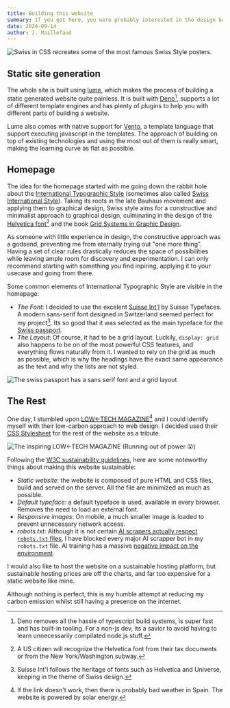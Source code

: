 ```yaml
---
title: Building this website
summary: If you got here, you were probably interested in the design behind the website...
date: 2024-09-14
author: J. Maillefaud
---
```


![[Swiss in CSS](https://swissincss.com/) recreates some of the most famous Swiss Style posters.](/images/swissincss.png)

## Static site generation

The whole site is built using [lume](https://lume.land/), which makes the process of building a static generated website quite painless. It is built with [Deno](https://deno.com/)[^1], supports a lot of different template engines and has plenty of plugins to help you with different parts of building a website.

Lume also comes with native support for [Vento](https://vento.js.org/), a template language that support executing javascript in the templates. The approach of building on top of existing technologies and using the most out of them is really smart, making the learning curve as flat as possible.

## Homepage

The idea for the homepage started with me going down the rabbit hole about the [International Typographic Style](https://en.wikipedia.org/wiki/International_Typographic_Style) (sometimes also called [Swiss International Style](https://www.aboutswitzerland.eda.admin.ch/en/swiss-style-forever-the-story-of-a-graphic-design-tradition)). Taking its roots in the late Bauhaus movement and applying them to graphical design, Swiss style aims for a constructive and minimalist approach to graphical design, culminating in the design of the [Helvetica font](https://en.wikipedia.org/wiki/Helvetica)[^2] and the book [Grid Systems in Graphic Design](https://www.niggli.ch/produkt/grid-systems-in-graphic-design/).

As someone with little experience in design, the constructive approach was a godsend, preventing me from eternally trying out "one more thing". Having a set of clear rules drastically reduces the space of possibilities while leaving ample room for discovery and experimentation. I can only recommend starting with something you find inpiring, applying it to your usecase and going from there.

Some common elements of International Typographic Style are visible in the homepage:

- *The Font*: I decided to use the excelent [Suisse Int'l](https://www.swisstypefaces.com/fonts/suisse/#suisse-intl) by Suisse Typefaces. A modern sans-serif font designed in Switzerland seemed perfect for my project[^4]. Its so good that it was selected as the main typeface for the [Swiss passport](https://www.swisstypefaces.com/read/swiss-passport/).
- *The Layout*: Of course, it had to be a grid layout. Luckily, `display: grid` also happens to be on of the most powerful CSS features, and everything flows naturally from it. I wanted to rely on the grid as much as possible, which is why the headings have the exact same appearance as the text and why the lists are not styled.

![The swiss passport has a sans serif font and a grid layout](/images/swisspassport.webp)

## The Rest

One day, I stumbled upon [LOW←TECH MAGAZINE](https://solar.lowtechmagazine.com/)[^3] and I could identify myself with their low-carbon approach to web design. I decided used their [CSS Stylesheet](https://github.com/lowtechmag/solar_v2/blob/dec6a7018acb69d98d37ecd9bff9337aeb3fafb5/assets/css/style.css) for the rest of the website as a tribute.

![The inspiring LOW←TECH MAGAZINE (Running out of power :open_mouth:)](/images/lowtechmagazine.png)

Following the [W3C sustainability guidelines](https://w3c.github.io/sustainableweb-wsg/), here are some noteworthy things about making this website sustainable:

- *Static website*: the website is composed of pure HTML and CSS files, build and served on the server. All the file are minimized as much as possible.
- *Default typeface*: a default typeface is used, available in every browser. Removes the need to load an external font.
- *Responsive images*: On mobile, a much smaller image is loaded to prevent unnecessary network access.
- *robots.txt*: Although it is not certain [AI scrapers actually respect `robots.txt` files](https://blog.cloudflare.com/perplexity-is-using-stealth-undeclared-crawlers-to-evade-website-no-crawl-directives/), I have blocked every major AI scrapper bot in my `robots.txt` file. AI training has a massive [negative impact on the environment](https://mit-genai.pubpub.org/pub/8ulgrckc/release/2).

I would also like to host the website on a sustainable hosting platform, but sustainable hosting prices are off the charts, and far too expensive for a static website like mine.

Although nothing is perfect, this is my humble attempt at reducing my carbon emission whilst still having a presence on the internet.

[^1]: Deno removes all the hassle of typescript build systems, is super fast and
    has built-in tooling. For a non-js dev, its a savior to avoid having to
    learn unnecessarily compilated node.js stuff.

[^2]: A US citizen will recognize the Helvetica font from their tax documents or from
    the New York/Washington subway.

[^3]: If the link doesn't work, then there is probably bad weather in Spain. The website is powered by solar energy.

[^4]: Suisse Int'l follows the heritage of fonts such as Helvetica and Universe, keeping in the theme of Swiss design.
